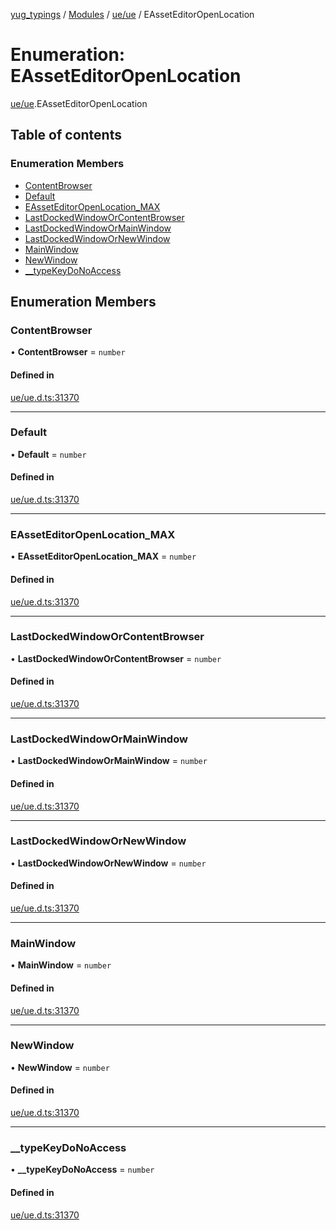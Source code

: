 [yug_typings](../README.md) / [Modules](../modules.md) / [ue/ue](../modules/ue_ue.md) / EAssetEditorOpenLocation

# Enumeration: EAssetEditorOpenLocation

[ue/ue](../modules/ue_ue.md).EAssetEditorOpenLocation

## Table of contents

### Enumeration Members

- [ContentBrowser](ue_ue.EAssetEditorOpenLocation.md#contentbrowser)
- [Default](ue_ue.EAssetEditorOpenLocation.md#default)
- [EAssetEditorOpenLocation\_MAX](ue_ue.EAssetEditorOpenLocation.md#easseteditoropenlocation_max)
- [LastDockedWindowOrContentBrowser](ue_ue.EAssetEditorOpenLocation.md#lastdockedwindoworcontentbrowser)
- [LastDockedWindowOrMainWindow](ue_ue.EAssetEditorOpenLocation.md#lastdockedwindowormainwindow)
- [LastDockedWindowOrNewWindow](ue_ue.EAssetEditorOpenLocation.md#lastdockedwindowornewwindow)
- [MainWindow](ue_ue.EAssetEditorOpenLocation.md#mainwindow)
- [NewWindow](ue_ue.EAssetEditorOpenLocation.md#newwindow)
- [\_\_typeKeyDoNoAccess](ue_ue.EAssetEditorOpenLocation.md#__typekeydonoaccess)

## Enumeration Members

### ContentBrowser

• **ContentBrowser** = `number`

#### Defined in

[ue/ue.d.ts:31370](https://github.com/YugMetaverse/yug_typings/blob/25cad34/ue/ue.d.ts#L31370)

___

### Default

• **Default** = `number`

#### Defined in

[ue/ue.d.ts:31370](https://github.com/YugMetaverse/yug_typings/blob/25cad34/ue/ue.d.ts#L31370)

___

### EAssetEditorOpenLocation\_MAX

• **EAssetEditorOpenLocation\_MAX** = `number`

#### Defined in

[ue/ue.d.ts:31370](https://github.com/YugMetaverse/yug_typings/blob/25cad34/ue/ue.d.ts#L31370)

___

### LastDockedWindowOrContentBrowser

• **LastDockedWindowOrContentBrowser** = `number`

#### Defined in

[ue/ue.d.ts:31370](https://github.com/YugMetaverse/yug_typings/blob/25cad34/ue/ue.d.ts#L31370)

___

### LastDockedWindowOrMainWindow

• **LastDockedWindowOrMainWindow** = `number`

#### Defined in

[ue/ue.d.ts:31370](https://github.com/YugMetaverse/yug_typings/blob/25cad34/ue/ue.d.ts#L31370)

___

### LastDockedWindowOrNewWindow

• **LastDockedWindowOrNewWindow** = `number`

#### Defined in

[ue/ue.d.ts:31370](https://github.com/YugMetaverse/yug_typings/blob/25cad34/ue/ue.d.ts#L31370)

___

### MainWindow

• **MainWindow** = `number`

#### Defined in

[ue/ue.d.ts:31370](https://github.com/YugMetaverse/yug_typings/blob/25cad34/ue/ue.d.ts#L31370)

___

### NewWindow

• **NewWindow** = `number`

#### Defined in

[ue/ue.d.ts:31370](https://github.com/YugMetaverse/yug_typings/blob/25cad34/ue/ue.d.ts#L31370)

___

### \_\_typeKeyDoNoAccess

• **\_\_typeKeyDoNoAccess** = `number`

#### Defined in

[ue/ue.d.ts:31370](https://github.com/YugMetaverse/yug_typings/blob/25cad34/ue/ue.d.ts#L31370)
